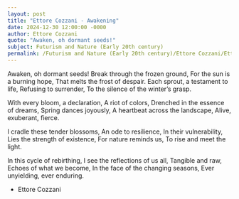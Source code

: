 ```yaml
---
layout: post
title: "Ettore Cozzani - Awakening"
date: 2024-12-30 12:00:00 -0000
author: Ettore Cozzani
quote: "Awaken, oh dormant seeds!"
subject: Futurism and Nature (Early 20th century)
permalink: /Futurism and Nature (Early 20th century)/Ettore Cozzani/Ettore Cozzani - Awakening
---
```


Awaken, oh dormant seeds!
Break through the frozen ground,
For the sun is a burning hope,
That melts the frost of despair.
Each sprout, a testament to life,
Refusing to surrender,
To the silence of the winter’s grasp.

With every bloom, a declaration,
A riot of colors,
Drenched in the essence of dreams,
Spring dances joyously,
A heartbeat across the landscape,
Alive, exuberant, fierce.

I cradle these tender blossoms,
An ode to resilience,
In their vulnerability,
Lies the strength of existence,
For nature reminds us,
To rise and meet the light.

In this cycle of rebirthing,
I see the reflections of us all,
Tangible and raw,
Echoes of what we become,
In the face of the changing seasons,
Ever unyielding, ever enduring.

- Ettore Cozzani
